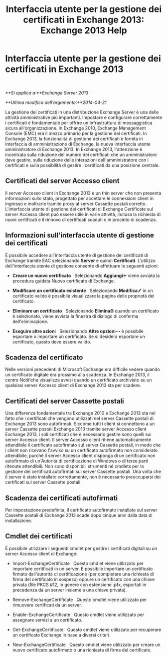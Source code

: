 ﻿---
title: 'Interfaccia utente per la gestione dei certificati in Exchange 2013: Exchange 2013 Help'
TOCTitle: Interfaccia utente per la gestione dei certificati in Exchange 2013
ms:assetid: 8975848d-07f0-4643-9eac-20aece69945f
ms:mtpsurl: https://technet.microsoft.com/it-it/library/JJ984582(v=EXCHG.150)
ms:contentKeyID: 52063084
ms.date: 05/22/2018
mtps_version: v=EXCHG.150
ms.translationtype: MT
---

# Interfaccia utente per la gestione dei certificati in Exchange 2013

 

_**Si applica a:**Exchange Server 2013_

_**Ultima modifica dell'argomento:**2014-04-21_

La gestione dei certificati in una distribuzione Exchange Server è una delle attività amministrative più importanti. Impostare e configurare correttamente i certificati è fondamentale per offrire un'infrastruttura di messaggistica sicura all'organizzazione. In Exchange 2010, Exchange Management Console (EMC) era il mezzo primario per la gestione dei certificati. In Exchange 2013, la funzionalità di gestione dei certificati è fornita in Interfaccia di amministrazione di Exchange, la nuova interfaccia utente amministratore di Exchange 2013. In Exchange 2013, l'attenzione è incentrata sulla riduzione del numero dei certificati che un amministratore deve gestire, sulla riduzione delle interazioni dell'amministratore con i certificati e sulla possibilità di gestire i certificati da una posizione centrale.

## Certificati del server Accesso client

Il server Accesso client in Exchange 2013 è un thin server che non presenta informazioni sullo stato, progettato per accettare le connessioni client in ingresso e inoltrarle tramite proxy al server Cassette postali corretto. L'interfaccia utente di gestione dei certificati di Exchange Certificate sul server Accesso client può essere utile in varie attività, inclusa la richiesta di nuovi certificati e il rinnovo di certificati scaduti o in procinto di scadenza.

## Informazioni sull'interfaccia utente di gestione dei certificati

È possibile accedere all'interfaccia utente di gestione dei certificati di Exchange tramite EAC selezionando **Server** e quindi **Certificati**. L'utilizzo dell'interfaccia utente di gestione consente di effettuare le seguenti azioni:

  - **Creare un nuovo certificato**   Selezionando **Aggiungi**![Icona Aggiungi](images/JJ218640.c1e75329-d6d7-4073-a27d-498590bbb558(EXCHG.150).gif "Icona Aggiungi") viene avviata la procedura guidata Nuovo certificato di Exchange.

  - **Modificare un certificato esistente**   Selezionando **Modifica**![Icona Modifica](images/JJ218640.6f53ccb2-1f13-4c02-bea0-30690e6ea71d(EXCHG.150).gif "Icona Modifica") in un certificato valido è possibile visualizzare la pagina delle proprietà del certificato.

  - **Eliminare un certificato**   Selezionando **Elimina**![Icona Elimina](images/Dd979797.14f639f6-61e8-4418-bbfb-0db14de9d2f5(EXCHG.150).gif "Icona Elimina") quando un certificato è selezionato, viene avviata la finestra di dialogo di conferma dell'eliminazione.

  - **Eseguire altre azioni**   Selezionando **Altre opzioni**![Icona Ulteriori opzioni](images/JJ150550.5381819e-3b21-4873-8714-e9b956290b28(EXCHG.150).gif "Icona Ulteriori opzioni") è possibile esportare o importare un certificato. Se si desidera esportare un certificato, questo deve essere valido.

## Scadenza del certificato

Nelle versioni precedenti di Microsoft Exchange era difficile vedere quando un certificato digitale era prossimo alla scadenza. In Exchange 2013, il centro Notifiche visualizza avvisi quando un certificato archiviato su un qualsiasi server Accesso client di Exchange 2013 sta per scadere.

## Certificati del server Cassette postali

Una differenza fondamentale tra Exchange 2010 e Exchange 2013 sta nel fatto che i certificati che vengono utilizzati nel server Cassette postali di Exchange 2013 sono autofirmati. Siccome tutti i client si connettono a un server Cassette postali Exchange 2013 tramite server Accesso client Exchange 2013, i soli certificati che è necessario gestire sono quelli sui server Accesso client. Il server Accesso client ritiene automaticamente attendibile il certificato autofirmato sul server Cassette postali, in modo che i client non ricevano l'avviso su un certificato autofirmato non considerato attendibile, purché il server Accesso client disponga di un certificato non autofirmato di un'Autorità di certificazione di Windows o di terze parti ritenute attendibili. Non sono disponibili strumenti né cmdlets per la gestione dei certificati autofirmati sul server Cassette postali. Una volta che il server è stato installato correttamente, non è necessario preoccuparsi dei certificati sul server Cassette postali.

## Scadenza dei certificati autofirmati

Per impostazione predefinita, il certificato autofirmato installato sul server Cassette postali di Exchange 2013 scade dopo cinque anni dalla data di installazione.

## Cmdlet dei certificati

È possibile utilizzare i seguenti cmdlet per gestire i certificati digitali su un server Accesso client di Exchange:

  - Import-ExchangeCertificate   Questo cmdlet viene utilizzato per importare certificati in un server. È possibile importare un certificato firmato dall'autorità di certificazione (per completare una richiesta di firma del certificato in sospeso) oppure un certificato con una chiave privata (file PKCS \#12, in genere con estensione .pfx, esportati in precedenza da un server insieme a una chiave privata).

  - Remove-ExchangeCertificate   Questo cmdlet viene utilizzato per rimuovere certificati da un server.

  - Enable-ExchangeCertificate   Questo cmdlet viene utilizzato per assegnare servizi a un certificato.

  - Get-ExchangeCertificate   Questo cmdlet viene utilizzato per recuperare un certificato Exchange in base a diversi criteri.

  - New-ExchangeCertificate   Questo cmdlet viene utilizzato per creare un nuovo certificato autofirmato o una richiesta di firma del certificato.

